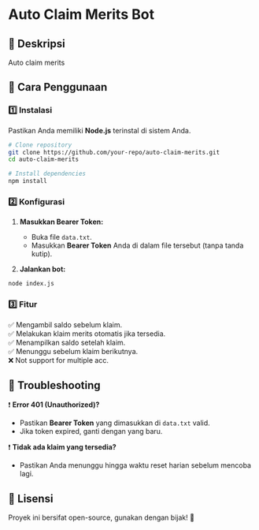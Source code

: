 # Auto Claim Merits Bot

## 📌 Deskripsi
Auto claim merits 

## 🚀 Cara Penggunaan

### 1️⃣ Instalasi
Pastikan Anda memiliki **Node.js** terinstal di sistem Anda.

```sh
# Clone repository 
git clone https://github.com/your-repo/auto-claim-merits.git
cd auto-claim-merits

# Install dependencies
npm install
```

### 2️⃣ Konfigurasi
1. **Masukkan Bearer Token:**
   - Buka file `data.txt`.
   - Masukkan **Bearer Token** Anda di dalam file tersebut (tanpa tanda kutip).

2. **Jalankan bot:**
```sh
node index.js
```

### 3️⃣ Fitur
✅ Mengambil saldo sebelum klaim.<br>
✅ Melakukan klaim merits otomatis jika tersedia.<br>
✅ Menampilkan saldo setelah klaim.<br>
✅ Menunggu sebelum klaim berikutnya.<br>
❌ Not support for multiple acc.<br>

## 🔧 Troubleshooting
❗ **Error 401 (Unauthorized)?**<br>
- Pastikan **Bearer Token** yang dimasukkan di `data.txt` valid.
- Jika token expired, ganti dengan yang baru.

❗ **Tidak ada klaim yang tersedia?**<br>
- Pastikan Anda menunggu hingga waktu reset harian sebelum mencoba lagi.

## 📜 Lisensi
Proyek ini bersifat open-source, gunakan dengan bijak! 🚀

